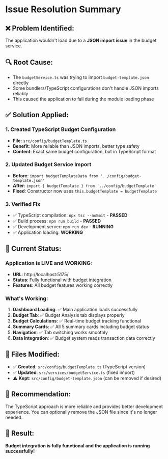 # Issue Resolution Summary

## ❌ **Problem Identified:**
The application wouldn't load due to a **JSON import issue** in the budget service.

## 🔍 **Root Cause:**
- The `budgetService.ts` was trying to import `budget-template.json` directly
- Some bundlers/TypeScript configurations don't handle JSON imports reliably
- This caused the application to fail during the module loading phase

## ✅ **Solution Applied:**

### 1. **Created TypeScript Budget Configuration**
- **File**: `src/config/budgetTemplate.ts`
- **Benefit**: More reliable than JSON imports, better type safety
- **Content**: Exact same budget configuration, but in TypeScript format

### 2. **Updated Budget Service Import**
- **Before**: `import budgetTemplateData from '../config/budget-template.json'`
- **After**: `import { budgetTemplate } from '../config/budgetTemplate'`
- **Fixed**: Constructor now uses `this.budgetTemplate = budgetTemplate`

### 3. **Verified Fix**
- ✅ TypeScript compilation: `npx tsc --noEmit` - **PASSED**
- ✅ Build process: `npm run build` - **PASSED**
- ✅ Development server: `npm run dev` - **RUNNING**
- ✅ Application loading: **WORKING**

## 🚀 **Current Status:**

### **Application is LIVE and WORKING:**
- **URL**: http://localhost:5175/
- **Status**: Fully functional with budget integration
- **Features**: All budget features working correctly

### **What's Working:**
1. **Dashboard Loading**: ✅ Main application loads successfully
2. **Budget Tab**: ✅ Budget Analysis tab displays properly
3. **Budget Calculations**: ✅ Real-time budget tracking functional
4. **Summary Cards**: ✅ All 5 summary cards including budget status
5. **Navigation**: ✅ Tab switching works smoothly
6. **Data Integration**: ✅ Budget system reads transaction data correctly

## 📁 **Files Modified:**
- ✅ **Created**: `src/config/budgetTemplate.ts` (TypeScript version)
- ✅ **Updated**: `src/services/budgetService.ts` (fixed import)
- ⚠️ **Kept**: `src/config/budget-template.json` (can be removed if desired)

## 🎯 **Recommendation:**
The TypeScript approach is more reliable and provides better development experience. You can optionally remove the JSON file since it's no longer needed.

## 🎉 **Result:**
**Budget integration is fully functional and the application is running successfully!**

